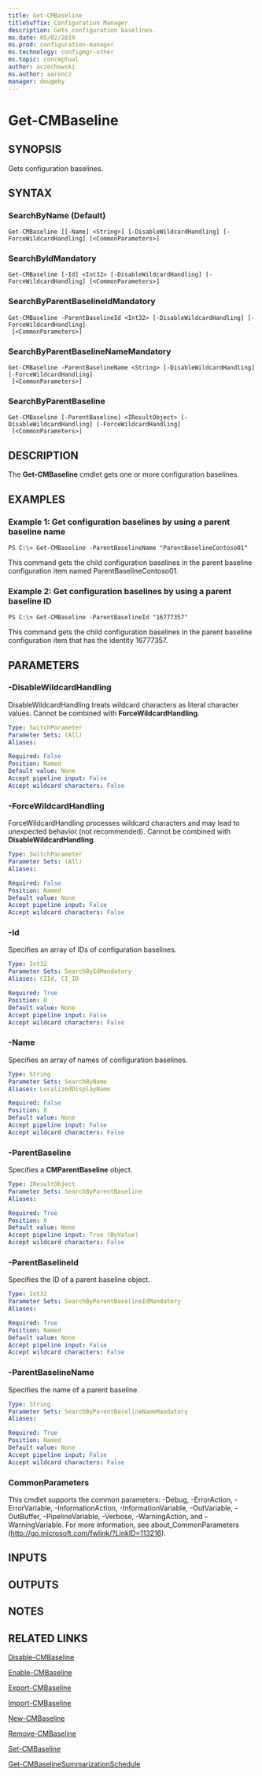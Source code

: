 ```yaml
---
title: Get-CMBaseline
titleSuffix: Configuration Manager
description: Gets configuration baselines.
ms.date: 05/02/2019
ms.prod: configuration-manager
ms.technology: configmgr-other
ms.topic: conceptual
author: aczechowski
ms.author: aaroncz
manager: dougeby
---
```


# Get-CMBaseline

## SYNOPSIS
Gets configuration baselines.

## SYNTAX

### SearchByName (Default)
```
Get-CMBaseline [[-Name] <String>] [-DisableWildcardHandling] [-ForceWildcardHandling] [<CommonParameters>]
```

### SearchByIdMandatory
```
Get-CMBaseline [-Id] <Int32> [-DisableWildcardHandling] [-ForceWildcardHandling] [<CommonParameters>]
```

### SearchByParentBaselineIdMandatory
```
Get-CMBaseline -ParentBaselineId <Int32> [-DisableWildcardHandling] [-ForceWildcardHandling]
 [<CommonParameters>]
```

### SearchByParentBaselineNameMandatory
```
Get-CMBaseline -ParentBaselineName <String> [-DisableWildcardHandling] [-ForceWildcardHandling]
 [<CommonParameters>]
```

### SearchByParentBaseline
```
Get-CMBaseline [-ParentBaseline] <IResultObject> [-DisableWildcardHandling] [-ForceWildcardHandling]
 [<CommonParameters>]
```

## DESCRIPTION
The **Get-CMBaseline** cmdlet gets one or more configuration baselines.

## EXAMPLES

### Example 1: Get configuration baselines by using a parent baseline name
```
PS C:\> Get-CMBaseline -ParentBaselineName "ParentBaselineContoso01"
```

This command gets the child configuration baselines in the parent baseline configuration item named ParentBaselineContoso01.

### Example 2: Get configuration baselines by using a parent baseline ID
```
PS C:\> Get-CMBaseline -ParentBaselineId "16777357"
```

This command gets the child configuration baselines in the parent baseline configuration item that has the identity 16777357.

## PARAMETERS

### -DisableWildcardHandling
DisableWildcardHandling treats wildcard characters as literal character values. Cannot be combined with **ForceWildcardHandling**.

```yaml
Type: SwitchParameter
Parameter Sets: (All)
Aliases: 

Required: False
Position: Named
Default value: None
Accept pipeline input: False
Accept wildcard characters: False
```

### -ForceWildcardHandling
ForceWildcardHandling processes wildcard characters and may lead to unexpected behavior (not recommended). Cannot be combined with **DisableWildcardHandling**.

```yaml
Type: SwitchParameter
Parameter Sets: (All)
Aliases: 

Required: False
Position: Named
Default value: None
Accept pipeline input: False
Accept wildcard characters: False
```

### -Id
Specifies an array of IDs of configuration baselines.

```yaml
Type: Int32
Parameter Sets: SearchByIdMandatory
Aliases: CIId, CI_ID

Required: True
Position: 0
Default value: None
Accept pipeline input: False
Accept wildcard characters: False
```

### -Name
Specifies an array of names of configuration baselines.

```yaml
Type: String
Parameter Sets: SearchByName
Aliases: LocalizedDisplayName

Required: False
Position: 0
Default value: None
Accept pipeline input: False
Accept wildcard characters: False
```

### -ParentBaseline
Specifies a **CMParentBaseline** object.

```yaml
Type: IResultObject
Parameter Sets: SearchByParentBaseline
Aliases: 

Required: True
Position: 0
Default value: None
Accept pipeline input: True (ByValue)
Accept wildcard characters: False
```

### -ParentBaselineId
Specifies the ID of a parent baseline object.

```yaml
Type: Int32
Parameter Sets: SearchByParentBaselineIdMandatory
Aliases: 

Required: True
Position: Named
Default value: None
Accept pipeline input: False
Accept wildcard characters: False
```

### -ParentBaselineName
Specifies the name of a parent baseline.

```yaml
Type: String
Parameter Sets: SearchByParentBaselineNameMandatory
Aliases: 

Required: True
Position: Named
Default value: None
Accept pipeline input: False
Accept wildcard characters: False
```

### CommonParameters
This cmdlet supports the common parameters: -Debug, -ErrorAction, -ErrorVariable, -InformationAction, -InformationVariable, -OutVariable, -OutBuffer, -PipelineVariable, -Verbose, -WarningAction, and -WarningVariable. For more information, see about_CommonParameters (http://go.microsoft.com/fwlink/?LinkID=113216).

## INPUTS

## OUTPUTS

## NOTES

## RELATED LINKS

[Disable-CMBaseline](Disable-CMBaseline.md)

[Enable-CMBaseline](Enable-CMBaseline.md)

[Export-CMBaseline](Export-CMBaseline.md)

[Import-CMBaseline](Import-CMBaseline.md)

[New-CMBaseline](New-CMBaseline.md)

[Remove-CMBaseline](Remove-CMBaseline.md)

[Set-CMBaseline](Set-CMBaseline.md)

[Get-CMBaselineSummarizationSchedule](Get-CMBaselineSummarizationSchedule.md)


